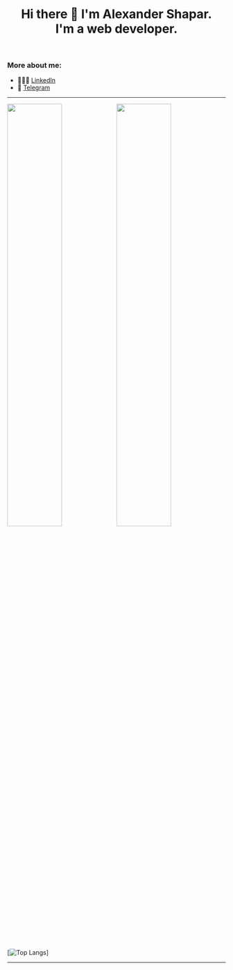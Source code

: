 <h1 align="center">
Hi there 👋 I'm Alexander Shapar.<br>I'm a web developer.
  <br><br>
</h1>

### More about me:

- 👨🏻‍💼 [LinkedIn](https://www.linkedin.com/in/alexander-shapar-16a963227/)
- 🐓 [Telegram](https://t.me/allwast)

---

<img src="https://github-readme-stats.vercel.app/api?username=AlwastDev&show_icons=true&theme=tokyonight" width="50%"/><img src="https://github-readme-streak-stats.herokuapp.com/?user=AlwastDev&theme=tokyonight" width="50%"/>
[![Top Langs](https://github-readme-stats.vercel.app/api/top-langs/?username=AlwastDev&layout=compact&theme=tokyonight)]

---
